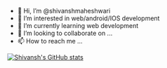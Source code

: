 - 👋 Hi, I’m @shivanshmaheshwari
- 👀 I’m interested in web/android/IOS development
- 🌱 I’m currently learning web development
- 💞️ I’m looking to collaborate on ...
- 📫 How to reach me ...

<!---
shivanshmaheshwari/shivanshmaheshwari is a ✨ special ✨ repository because its `README.md` (this file) appears on your GitHub profile.
You can click the Preview link to take a look at your changes.
--->
[![Shivansh's GitHub stats](https://github-readme-stats.vercel.app/api?username=shivansh,aheshwari)](https://github.com/anuraghazra/github-readme-stats)
